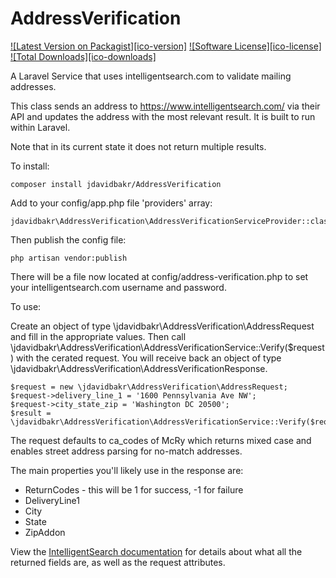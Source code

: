 # AddressVerification

[![Latest Version on Packagist][ico-version]][link-packagist]
[![Software License][ico-license]](LICENSE.md)
[![Total Downloads][ico-downloads]][link-downloads]

A Laravel Service that uses intelligentsearch.com to validate mailing addresses.

This class sends an address to https://www.intelligentsearch.com/ via their API and updates the address with the most relevant result.  It is built to run within Laravel.

Note that in its current state it does not return multiple results.

To install:

```
composer install jdavidbakr/AddressVerification
```

Add to your config/app.php file 'providers' array:

```
jdavidbakr\AddressVerification\AddressVerificationServiceProvider::class
```

Then publish the config file:

```
php artisan vendor:publish
```

There will be a file now located at config/address-verification.php to set your intelligentsearch.com username and password.

To use:

Create an object of type \jdavidbakr\AddressVerification\AddressRequest and fill in the appropriate values.  Then call \jdavidbakr\AddressVerification\AddressVerificationService::Verify($request) with the cerated request.  You will receive back an object of type \jdavidbakr\AddressVerification\AddressVerificationResponse.

```
$request = new \jdavidbakr\AddressVerification\AddressRequest;
$request->delivery_line_1 = '1600 Pennsylvania Ave NW';
$request->city_state_zip = 'Washington DC 20500';
$result = \jdavidbakr\AddressVerification\AddressVerificationService::Verify($request);
```

The request defaults to ca_codes of McRy which returns mixed case and enables street address parsing for no-match addresses.

The main properties you'll likely use in the response are:

* ReturnCodes - this will be 1 for success, -1 for failure
* DeliveryLine1
* City
* State
* ZipAddon

View the [IntelligentSearch documentation](https://www.intelligentsearch.com/CorrectAddressWS/Documentation/CorrectAddress%20WebServices.pdf) for details about what all the returned fields are, as well as the request attributes.

[link-packagist]: https://packagist.org/packages/jdavidbakr/address-verification
[link-downloads]: https://packagist.org/packages/jdavidbakr/address-verification
[link-author]: https://github.com/jdavidbakr
[link-contributors]: ../../contributors
